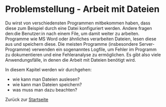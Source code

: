 # Problemstellung - Arbeit mit Dateien

Du wirst von verschiedensten Programmen mitbekommen haben, dass diese zum Beispiel durch eine Datei konfiguriert werden. Andere fragen den:die Benutzer:in nach einem File, um damit weiter zu arbeiten. Programme wie MS Word oder ähnliches verarbeiten Dateien, lesen diese aus und speichern diese. Die meisten Programme (insbesondere Server-Programme) verwenden ein sogenanntes Logfile, um Fehler im Programm zu dokumentieren und eine Fehleranalyse zu ermöglichen. Es gibt also viele Anwendungsfälle, in denen die Arbeit mit Dateien benötigt wird. 

In diesem Kapitel werden wir durchgehen:
- wie kann man Dateien auslesen?
- wie kann man Dateien speichern?
- was muss man dazu beachten?

Zurück zur [Startseite](../README.md)
